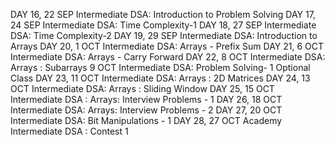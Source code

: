 DAY 16, 22 SEP
Intermediate DSA: Introduction to Problem Solving
DAY 17, 24 SEP
Intermediate DSA: Time Complexity-1
DAY 18, 27 SEP
Intermediate DSA: Time Complexity-2
DAY 19, 29 SEP
Intermediate DSA: Introduction to Arrays
DAY 20, 1 OCT
Intermediate DSA: Arrays - Prefix Sum
DAY 21, 6 OCT
Intermediate DSA: Arrays - Carry Forward
DAY 22, 8 OCT
Intermediate DSA: Arrays : Subarrays
9 OCT
Intermediate DSA: Problem Solving- 1
Optional Class
DAY 23, 11 OCT
Intermediate DSA: Arrays : 2D Matrices
DAY 24, 13 OCT
Intermediate DSA: Arrays : Sliding Window
DAY 25, 15 OCT
Intermediate DSA : Arrays: Interview Problems - 1
DAY 26, 18 OCT
Intermediate DSA: Arrays: Interview Problems - 2
DAY 27, 20 OCT
Intermediate DSA: Bit Manipulations - 1
DAY 28, 27 OCT
Academy Intermediate DSA : Contest 1
